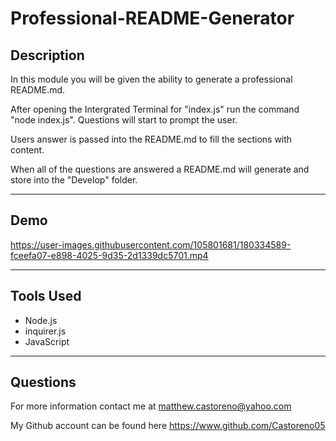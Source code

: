 # Professional-README-Generator

## Description

In this module you will be given the ability to generate a professional README.md.

After opening the Intergrated Terminal for "index.js" run the command "node index.js". Questions will start to prompt the user.

Users answer is passed into the README.md to fill the sections with content.

When all of the questions are answered a README.md will generate and store into the "Develop" folder.


---

## Demo

https://user-images.githubusercontent.com/105801681/180334589-fceefa07-e898-4025-9d35-2d1339dc5701.mp4

---

## Tools Used

* Node.js
* inquirer.js
* JavaScript

---

## Questions

For more information contact me at <matthew.castoreno@yahoo.com>

My Github account can be found here https://www.github.com/Castoreno05

